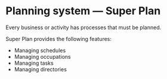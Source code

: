 # Planning system — Super Plan
Every business or activity has processes that must be planned.

Super Plan provides the following features:
* Managing schedules
* Managing occupations
* Managing tasks
* Managing directories
